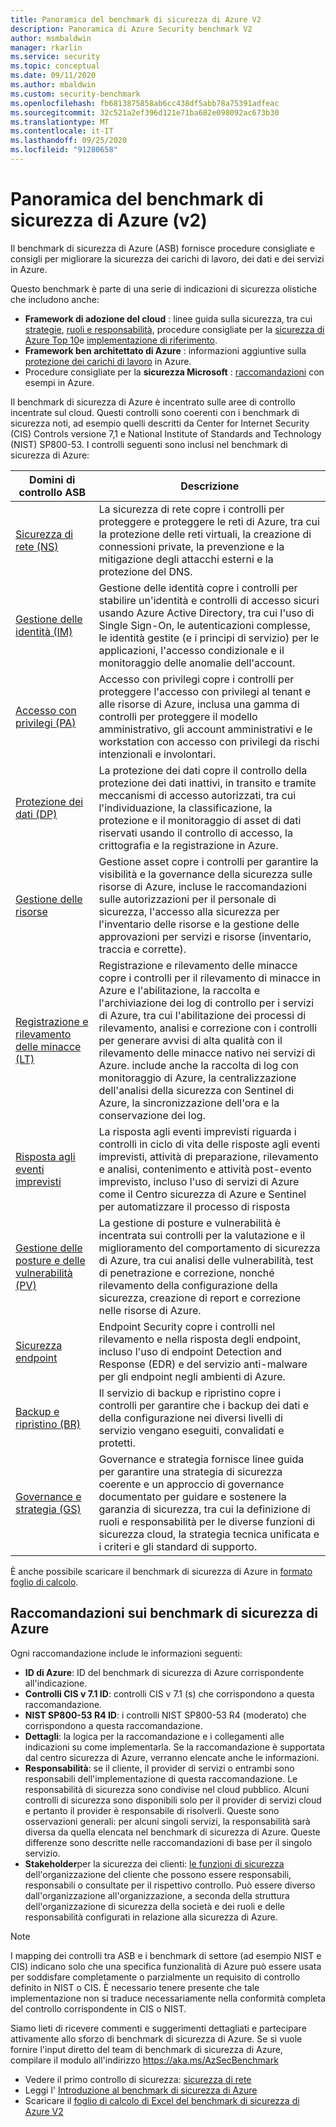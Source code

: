 ```yaml
---
title: Panoramica del benchmark di sicurezza di Azure V2
description: Panoramica di Azure Security benchmark V2
author: msmbaldwin
manager: rkarlin
ms.service: security
ms.topic: conceptual
ms.date: 09/11/2020
ms.author: mbaldwin
ms.custom: security-benchmark
ms.openlocfilehash: fb6813875858ab6cc438df5abb78a75391adfeac
ms.sourcegitcommit: 32c521a2ef396d121e71ba682e098092ac673b30
ms.translationtype: MT
ms.contentlocale: it-IT
ms.lasthandoff: 09/25/2020
ms.locfileid: "91280658"
---
```

# <a name="overview-of-the-azure-security-benchmark-v2"></a>Panoramica del benchmark di sicurezza di Azure (v2)

Il benchmark di sicurezza di Azure (ASB) fornisce procedure consigliate e consigli per migliorare la sicurezza dei carichi di lavoro, dei dati e dei servizi in Azure.

Questo benchmark è parte di una serie di indicazioni di sicurezza olistiche che includono anche:

- **Framework di adozione del cloud** : linee guida sulla sicurezza, tra cui [strategie](/azure/cloud-adoption-framework/strategy/define-security-strategy), [ruoli e responsabilità](/azure/cloud-adoption-framework/organize/cloud-security), procedure consigliate per la [sicurezza di Azure Top 10](/azure/cloud-adoption-framework/get-started/security#step-1-establish-essential-security-practices)e [implementazione di riferimento](/azure/cloud-adoption-framework/ready/enterprise-scale/).
- **Framework ben architettato di Azure** : informazioni aggiuntive sulla [protezione dei carichi di lavoro](https://docs.microsoft.com/assessments/?mode=pre-assessment&session=local) in Azure.
- Procedure consigliate per la **sicurezza Microsoft** : [raccomandazioni](/security/compass/microsoft-security-compass-introduction) con esempi in Azure.

 Il benchmark di sicurezza di Azure è incentrato sulle aree di controllo incentrate sul cloud. Questi controlli sono coerenti con i benchmark di sicurezza noti, ad esempio quelli descritti da Center for Internet Security (CIS) Controls versione 7,1 e National Institute of Standards and Technology (NIST) SP800-53.
I controlli seguenti sono inclusi nel benchmark di sicurezza di Azure:

| Domini di controllo ASB | Descrizione 
|--|--|
| [Sicurezza di rete (NS)](security-controls-v2-network-security.md) | La sicurezza di rete copre i controlli per proteggere e proteggere le reti di Azure, tra cui la protezione delle reti virtuali, la creazione di connessioni private, la prevenzione e la mitigazione degli attacchi esterni e la protezione del DNS. |
| [Gestione delle identità (IM)](security-controls-v2-identity-management.md) | Gestione delle identità copre i controlli per stabilire un'identità e controlli di accesso sicuri usando Azure Active Directory, tra cui l'uso di Single Sign-On, le autenticazioni complesse, le identità gestite (e i principi di servizio) per le applicazioni, l'accesso condizionale e il monitoraggio delle anomalie dell'account. |
| [Accesso con privilegi (PA)](security-controls-v2-privileged-access.md) | Accesso con privilegi copre i controlli per proteggere l'accesso con privilegi al tenant e alle risorse di Azure, inclusa una gamma di controlli per proteggere il modello amministrativo, gli account amministrativi e le workstation con accesso con privilegi da rischi intenzionali e involontari. |
| [Protezione dei dati (DP)](security-controls-v2-data-protection.md) | La protezione dei dati copre il controllo della protezione dei dati inattivi, in transito e tramite meccanismi di accesso autorizzati, tra cui l'individuazione, la classificazione, la protezione e il monitoraggio di asset di dati riservati usando il controllo di accesso, la crittografia e la registrazione in Azure. |
| [Gestione delle risorse](security-controls-v2-asset-management.md) | Gestione asset copre i controlli per garantire la visibilità e la governance della sicurezza sulle risorse di Azure, incluse le raccomandazioni sulle autorizzazioni per il personale di sicurezza, l'accesso alla sicurezza per l'inventario delle risorse e la gestione delle approvazioni per servizi e risorse (inventario, traccia e corrette). |
| [Registrazione e rilevamento delle minacce (LT)](security-controls-v2-logging-threat-detection.md) | Registrazione e rilevamento delle minacce copre i controlli per il rilevamento di minacce in Azure e l'abilitazione, la raccolta e l'archiviazione dei log di controllo per i servizi di Azure, tra cui l'abilitazione dei processi di rilevamento, analisi e correzione con i controlli per generare avvisi di alta qualità con il rilevamento delle minacce nativo nei servizi di Azure. include anche la raccolta di log con monitoraggio di Azure, la centralizzazione dell'analisi della sicurezza con Sentinel di Azure, la sincronizzazione dell'ora e la conservazione dei log. |
| [Risposta agli eventi imprevisti](security-controls-v2-incident-response.md) | La risposta agli eventi imprevisti riguarda i controlli in ciclo di vita delle risposte agli eventi imprevisti, attività di preparazione, rilevamento e analisi, contenimento e attività post-evento imprevisto, incluso l'uso di servizi di Azure come il Centro sicurezza di Azure e Sentinel per automatizzare il processo di risposta |
| [Gestione delle posture e delle vulnerabilità (PV)](security-controls-v2-posture-vulnerability-management.md) | La gestione di posture e vulnerabilità è incentrata sui controlli per la valutazione e il miglioramento del comportamento di sicurezza di Azure, tra cui analisi delle vulnerabilità, test di penetrazione e correzione, nonché rilevamento della configurazione della sicurezza, creazione di report e correzione nelle risorse di Azure. |
| [Sicurezza endpoint](security-controls-v2-endpoint-security.md) | Endpoint Security copre i controlli nel rilevamento e nella risposta degli endpoint, incluso l'uso di endpoint Detection and Response (EDR) e del servizio anti-malware per gli endpoint negli ambienti di Azure. |
| [Backup e ripristino (BR)](security-controls-v2-backup-recovery.md) | Il servizio di backup e ripristino copre i controlli per garantire che i backup dei dati e della configurazione nei diversi livelli di servizio vengano eseguiti, convalidati e protetti. |
| [Governance e strategia (GS)](security-controls-v2-governance-strategy.md) | Governance e strategia fornisce linee guida per garantire una strategia di sicurezza coerente e un approccio di governance documentato per guidare e sostenere la garanzia di sicurezza, tra cui la definizione di ruoli e responsabilità per le diverse funzioni di sicurezza cloud, la strategia tecnica unificata e i criteri e gli standard di supporto. |

È anche possibile scaricare il benchmark di sicurezza di Azure in [formato foglio di calcolo](https://github.com/MicrosoftDocs/SecurityBenchmarks/tree/master/Azure%20Security%20Benchmark).

## <a name="azure-security-benchmark-recommendations"></a>Raccomandazioni sui benchmark di sicurezza di Azure

Ogni raccomandazione include le informazioni seguenti:

- **ID di Azure**: ID del benchmark di sicurezza di Azure corrispondente all'indicazione.
- **Controlli CIS v 7.1 ID**: controlli CIS v 7.1 (s) che corrispondono a questa raccomandazione.
- **NIST SP800-53 R4 ID**: i controlli NIST SP800-53 R4 (moderato) che corrispondono a questa raccomandazione.
- **Dettagli**: la logica per la raccomandazione e i collegamenti alle indicazioni su come implementarla. Se la raccomandazione è supportata dal centro sicurezza di Azure, verranno elencate anche le informazioni.
- **Responsabilità**: se il cliente, il provider di servizi o entrambi sono responsabili dell'implementazione di questa raccomandazione. Le responsabilità di sicurezza sono condivise nel cloud pubblico. Alcuni controlli di sicurezza sono disponibili solo per il provider di servizi cloud e pertanto il provider è responsabile di risolverli. Queste sono osservazioni generali: per alcuni singoli servizi, la responsabilità sarà diversa da quella elencata nel benchmark di sicurezza di Azure. Queste differenze sono descritte nelle raccomandazioni di base per il singolo servizio.
- **Stakeholder**per la sicurezza dei clienti: [le funzioni di sicurezza](/azure/cloud-adoption-framework/organize/cloud-security#security-functions) dell'organizzazione del cliente che possono essere responsabili, responsabili o consultate per il rispettivo controllo. Può essere diverso dall'organizzazione all'organizzazione, a seconda della struttura dell'organizzazione di sicurezza della società e dei ruoli e delle responsabilità configurati in relazione alla sicurezza di Azure.

> [!NOTE]
> I mapping dei controlli tra ASB e i benchmark di settore (ad esempio NIST e CIS) indicano solo che una specifica funzionalità di Azure può essere usata per soddisfare completamente o parzialmente un requisito di controllo definito in NIST o CIS. È necessario tenere presente che tale implementazione non si traduce necessariamente nella conformità completa del controllo corrispondente in CIS o NIST.

Siamo lieti di ricevere commenti e suggerimenti dettagliati e partecipare attivamente allo sforzo di benchmark di sicurezza di Azure. Se si vuole fornire l'input diretto del team di benchmark di sicurezza di Azure, compilare il modulo all'indirizzo https://aka.ms/AzSecBenchmark


- Vedere il primo controllo di sicurezza: [sicurezza di rete](security-control-network-security.md)
- Leggi l' [Introduzione al benchmark di sicurezza di Azure](introduction.md)
- Scaricare il [foglio di calcolo di Excel del benchmark di sicurezza di Azure V2](https://github.com/MicrosoftDocs/SecurityBenchmarks/tree/master/Azure%20Security%20Benchmark)